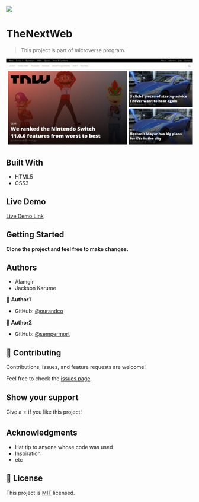 ![](https://img.shields.io/badge/Microverse-blueviolet)

# TheNextWeb

> This project is part of microverse program.

![screenshot of The-Next-Web](./images/screenshoted.jpg)


## Built With

- HTML5
- CSS3

## Live Demo

[Live Demo Link](https://raw.githack.com/ourandco/The-Next-Web/feature-branch-2/index.html)


## Getting Started

**Clone the project and feel free to make changes.**

## Authors

- Alamgir
- Jackson Karume

👤 **Author1**

- GitHub: [@ourandco](https://github.com/ourandco)


👤 **Author2**

- GitHub: [@sempermort](https://github.com/sempermort)


## 🤝 Contributing

Contributions, issues, and feature requests are welcome!

Feel free to check the [issues page](issues/).

## Show your support

Give a ⭐️ if you like this project!

## Acknowledgments

- Hat tip to anyone whose code was used
- Inspiration
- etc

## 📝 License

This project is [MIT](lic.url) licensed.
